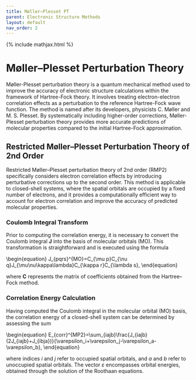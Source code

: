```yaml
---
title: Møller–Plesset PT
parent: Electronic Structure Methods
layout: default
nav_order: 2
---
```

{% include mathjax.html %}

# Møller–Plesset Perturbation Theory

Møller-Plesset perturbation theory is a quantum mechanical method used to improve the accuracy of electronic structure calculations within the framework of Hartree-Fock theory. It involves treating electron-electron correlation effects as a perturbation to the reference Hartree-Fock wave function. The method is named after its developers, physicists C. Møller and M. S. Plesset. By systematically including higher-order corrections, Møller-Plesset perturbation theory provides more accurate predictions of molecular properties compared to the initial Hartree-Fock approximation.

## Restricted Møller–Plesset Perturbation Theory of 2nd Order

Restricted Møller–Plesset perturbation theory of 2nd order (RMP2) specifically considers electron correlation effects by introducing perturbative corrections up to the second order. This method is applicable to closed-shell systems, where the spatial orbitals are occupied by a fixed number of electrons, and it provides a computationally efficient way to account for electron correlation and improve the accuracy of predicted molecular properties.

### Coulomb Integral Transform

Prior to computing the correlation energy, it is necessary to convert the Coulomb integral $\mathbf{J}$ into the basis of molecular orbitals (MO). This transformation is straightforward and is executed using the formula

\begin{equation}
J_{pqrs}^{MO}=C_{\mu p}C_{\nu q}J_{\mu\nu\kappa\lambda}C_{\kappa r}C_{\lambda s},
\end{equation}

where $\mathbf{C}$ represents the matrix of coefficients obtained from the Hartree–Fock method.

### Correlation Energy Calculation

Having computed the Coulomb integral in the molecular orbital (MO) basis, the correlation energy of a closed-shell system can be determined by assessing the sum

\begin{equation}
E_{corr}^{MP2}=\sum_{iajb}\frac{J_{iajb}(2J_{iajb}+J_{ibja})}{\varepsilon_i+\varepsilon_j-\varepsilon_a-\varepsilon_b},
\end{equation}

where indices $i$ and $j$ refer to occupied spatial orbitals, and $a$ and $b$ refer to unoccupied spatial orbitals. The vector $\varepsilon$ encompasses orbital energies, obtained through the solution of the Roothaan equations.
